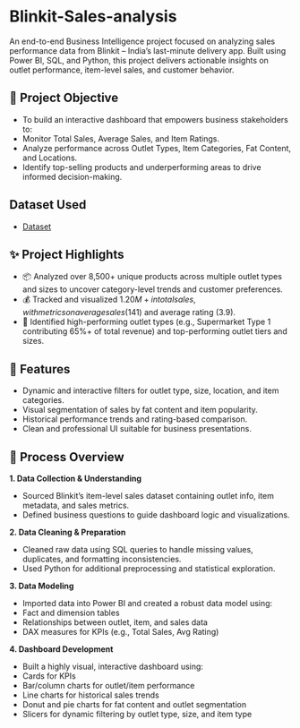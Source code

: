 # Blinkit-Sales-analysis
An end-to-end Business Intelligence project focused on analyzing sales performance data from Blinkit – India’s last-minute delivery app. Built using Power BI, SQL, and Python, this project delivers actionable insights on outlet performance, item-level sales, and customer behavior.

## 🧠 Project Objective
- To build an interactive dashboard that empowers business stakeholders to:
- Monitor Total Sales, Average Sales, and Item Ratings.
- Analyze performance across Outlet Types, Item Categories, Fat Content, and Locations.
- Identify top-selling products and underperforming areas to drive informed decision-making.

## Dataset Used
- <a href="https://github.com/shivanshi89/Blinkit-analysis/blob/main/BlinkIT%20Grocery%20Data%20excel.xlsx">Dataset</a>

## ✨ Project Highlights
- 📦 Analyzed over 8,500+ unique products across multiple outlet types and sizes to uncover category-level trends and customer preferences.
- 💰 Tracked and visualized $1.20M+ in total sales, with metrics on average sales ($141) and average rating (3.9).
- 🏪 Identified high-performing outlet types (e.g., Supermarket Type 1 contributing 65%+ of total revenue) and top-performing outlet tiers and sizes.

## 📌 Features
- Dynamic and interactive filters for outlet type, size, location, and item categories.
- Visual segmentation of sales by fat content and item popularity.
- Historical performance trends and rating-based comparison.
- Clean and professional UI suitable for business presentations.

## 🔧 Process Overview
**1. Data Collection & Understanding**
- Sourced Blinkit’s item-level sales dataset containing outlet info, item metadata, and sales metrics.
- Defined business questions to guide dashboard logic and visualizations.
  
**2. Data Cleaning & Preparation**
- Cleaned raw data using SQL queries to handle missing values, duplicates, and formatting inconsistencies.
- Used Python for additional preprocessing and statistical exploration.
  
**3. Data Modeling**
- Imported data into Power BI and created a robust data model using:
- Fact and dimension tables
- Relationships between outlet, item, and sales data
- DAX measures for KPIs (e.g., Total Sales, Avg Rating)

**4. Dashboard Development**
- Built a highly visual, interactive dashboard using:
- Cards for KPIs
- Bar/column charts for outlet/item performance
- Line charts for historical sales trends
- Donut and pie charts for fat content and outlet segmentation
- Slicers for dynamic filtering by outlet type, size, and item type
